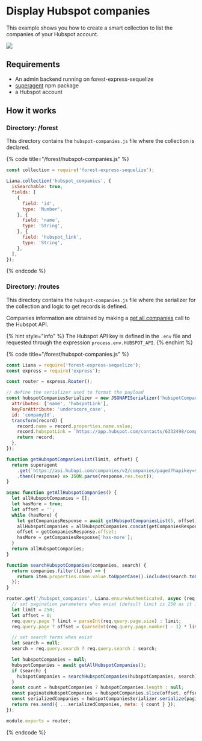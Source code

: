 # Display Hubspot companies

This example shows you how to create a smart collection to list the companies of your Hubspot account.

![](http://recordit.co/XWq2ldn1U2.gif)



## Requirements <a id="requirements"></a>

* An admin backend running on forest-express-sequelize
* [superagent](https://www.npmjs.com/package/superagent) npm package
* a Hubspot account

## How it works <a id="requirements"></a>

### Directory: /forest

This directory contains the `hubspot-companies.js` file where the collection is declared.

{% code title="/forest/hubspot-companies.js" %}
```javascript
const collection = require('forest-express-sequelize');

Liana.collection('hubspot_companies', {
  isSearchable: true,
  fields: [
    {
      field: 'id',
      type: 'Number',
    }, {
      field: 'name',
      type: 'String',
    }, {
      field: 'hubspot_link',
      type: 'String',
    },
  ],
});

```
{% endcode %}

### Directory: /routes

This directory contains the `hubspot-companies.js` file where the serializer for the collection and logic to get records is defined. 

Companies information are obtained by making a [get all companies](https://developers.hubspot.com/docs/methods/companies/get-all-companies) call to the Hubspot API.

{% hint style="info" %}
The Hubspot API key is defined in the `.env` file and requested through the expression `process.env.HUBSPOT_API`.
{% endhint %}

{% code title="/forest/hubspot-companies.js" %}
```javascript
const Liana = require('forest-express-sequelize');
const express = require('express');

const router = express.Router();

// define the serializer used to format the payload
const hubspotCompaniesSerializer = new JSONAPISerializer('hubspotCompanies', {
  attributes: ['name', 'hubspotLink'],
  keyForAttribute: 'underscore_case',
  id: 'companyId',
  transform(record) {
    record.name = record.properties.name.value;
    record.hubspotLink = `https://app.hubspot.com/contacts/6332498/company/${record.companyId}`;
    return record;
  },
});

function getHubspotCompaniesList(limit, offset) {
  return superagent
    .get(`https://api.hubapi.com/companies/v2/companies/paged?hapikey=${process.env.HUBSPOT_API}&properties=name&limit=${limit}&offset=${offset}`)
    .then((response) => JSON.parse(response.res.text));
}

async function getAllHubspotCompanies() {
  let allHubspotCompanies = [];
  let hasMore = true;
  let offset = '';
  while (hasMore) {
    let getCompaniesResponse = await getHubspotCompaniesList(5, offset);
    allHubspotCompanies = allHubspotCompanies.concat(getCompaniesResponse.companies);
    offset = getCompaniesResponse.offset;
    hasMore = getCompaniesResponse['has-more'];
  }
  return allHubspotCompanies;
}

function searchHubspotCompanies(companies, search) {
  return companies.filter((item) => {
    return item.properties.name.value.toUpperCase().includes(search.toUpperCase());
  });
}

router.get('/hubspot_companies', Liana.ensureAuthenticated, async (req, res, next) => {
  // set pagination parameters when exist (default limit is 250 as it is the max allowed by Hubspot)
  let limit = 250;
  let offset = 0;
  req.query.page ? limit = parseInt(req.query.page.size) : limit;
  req.query.page ? offset = (parseInt(req.query.page.number) - 1) * limit : offset;

  // set search terms when exist
  let search = null;
  search = req.query.search ? req.query.search : search;

  let hubspotCompanies = null;
  hubspotCompanies = await getAllHubspotCompanies();
  if (search) {
    hubspotCompanies = searchHubspotCompanies(hubspotCompanies, search);
  }
  const count = hubspotCompanies ? hubspotCompanies.length : null;
  const paginateHubspotCompanies = hubspotCompanies.slice(offset, offset + limit);
  const serializedCompanies = hubspotCompaniesSerializer.serialize(paginateHubspotCompanies);
  return res.send({ ...serializedCompanies, meta: { count } });
});

module.exports = router;

```
{% endcode %}



